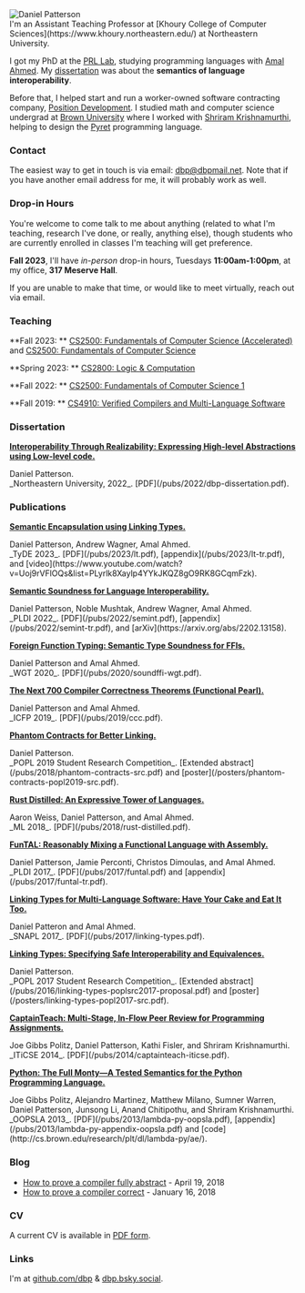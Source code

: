 <div class="imgr"><img src="/static/dbp.jpg" alt="Daniel Patterson"/></div> I'm
an Assistant Teaching Professor at [Khoury College of Computer Sciences](https://www.khoury.northeastern.edu/) at Northeastern University. 

I got my PhD at the [PRL Lab](http://prl.ccs.neu.edu/), studying programming languages with [Amal
Ahmed](http://www.ccs.neu.edu/home/amal/). My [dissertation](/pubs/2022/dbp-dissertation.pdf) was about the
**semantics of language interoperability**.

Before that, I helped start and run a worker-owned software contracting company, [Position Development](http://positiondev.com). I studied math and computer science undergrad at <a href="http://cs.brown.edu">Brown University</a> where I worked with [Shriram Krishnamurthi](https://cs.brown.edu/~sk), helping to design the [Pyret](https://www.pyret.org) programming language.

### Contact

The easiest way to get in touch is via email: <a href="mailto:dbp@dbpmail.net">dbp@dbpmail.net</a>. Note that if you have another email address for me, it will probably work as well. 

### Drop-in Hours

You're welcome to come talk to me about anything (related to what I'm teaching,
research I've done, or really, anything else), though students who are currently
enrolled in classes I'm teaching will get preference.

**Fall 2023**, I'll have *in-person* drop-in hours, Tuesdays **11:00am-1:00pm**, at my office, **317 Meserve Hall**.

If you are unable to make that time, or would like to meet virtually, reach out via email.

### Teaching

**Fall 2023: ** [CS2500: Fundamentals of Computer Science (Accelerated)](https://course.ccs.neu.edu/cs2500accelf23/) and [CS2500: Fundamentals of Computer Science](#)

**Spring 2023: ** [CS2800: Logic & Computation](https://course.ccs.neu.edu/cs2800sp23/)

**Fall 2022: ** [CS2500: Fundamentals of Computer Science 1](https://course.ccs.neu.edu/cs2500f22/index.html)

**Fall 2019: ** [CS4910: Verified Compilers and Multi-Language Software](https://verifcomp.dbp.io)


### Dissertation
<div class="pubs">

[**Interoperability Through Realizability: Expressing High-level Abstractions using Low-level code.**](/pubs/2022/dbp-dissertation.pdf)
<div class="desc">Daniel Patterson. <br/> _Northeastern University, 2022_. [PDF](/pubs/2022/dbp-dissertation.pdf).</div>

</div>


### Publications
<div class="pubs">

[**Semantic Encapsulation using Linking Types.**](/pubs/2023/lt.pdf)
<div class="desc">Daniel Patterson, Andrew Wagner, Amal Ahmed. <br/> _TyDE 2023_. [PDF](/pubs/2023/lt.pdf), [appendix](/pubs/2023/lt-tr.pdf), and [video](https://www.youtube.com/watch?v=Uoj9rVFlOQs&list=PLyrlk8Xaylp4YYkJKQZ8gO9RK8GCqmFzk).</div>


[**Semantic Soundness for Language Interoperability.**](/pubs/2022/semint.pdf)
<div class="desc">Daniel Patterson, Noble Mushtak, Andrew Wagner, Amal Ahmed. <br/> _PLDI 2022_. [PDF](/pubs/2022/semint.pdf), [appendix](/pubs/2022/semint-tr.pdf), and [arXiv](https://arxiv.org/abs/2202.13158).</div>

[**Foreign Function Typing: Semantic Type Soundness for FFIs.**](/pubs/2020/soundffi-wgt.pdf)
<div class="desc">Daniel Patterson and Amal Ahmed. <br/>_WGT 2020_. [PDF](/pubs/2020/soundffi-wgt.pdf).</div>

[**The Next 700 Compiler Correctness Theorems (Functional Pearl).**](/pubs/2019/ccc.pdf)
<div class="desc">Daniel Patterson and Amal Ahmed. <br/>_ICFP 2019_. [PDF](/pubs/2019/ccc.pdf).</div>

[**Phantom Contracts for Better Linking.**](/pubs/2018/phantom-contracts-src.pdf)
<div class="desc">Daniel Patterson. <br/>_POPL 2019 Student Research Competition_. [Extended abstract](/pubs/2018/phantom-contracts-src.pdf) and [poster](/posters/phantom-contracts-popl2019-src.pdf).</div>

[**Rust Distilled: An Expressive Tower of Languages.**](/pubs/2018/rust-distilled.pdf)
<div class="desc">Aaron Weiss, Daniel Patterson, and Amal Ahmed. <br/>_ML 2018_. [PDF](/pubs/2018/rust-distilled.pdf).</div>

[**FunTAL: Reasonably Mixing a Functional Language with Assembly.**](/pubs/2017/funtal.pdf)
<div class="desc">Daniel Patterson, Jamie Perconti, Christos Dimoulas, and Amal Ahmed. <br/>_PLDI 2017_. [PDF](/pubs/2017/funtal.pdf) and [appendix](/pubs/2017/funtal-tr.pdf).</div>

[**Linking Types for Multi-Language Software: Have Your Cake and Eat It Too.**](/pubs/2017/linking-types.pdf)
<div class="desc">Daniel Patteron and Amal Ahmed. <br/>_SNAPL 2017_. [PDF](/pubs/2017/linking-types.pdf).</div>

[**Linking Types: Specifying Safe Interoperability and Equivalences.**](/pubs/2016/linking-types-poplsrc2017-proposal.pdf)
<div class="desc">Daniel Patterson. <br/>_POPL 2017 Student Research Competition_. [Extended abstract](/pubs/2016/linking-types-poplsrc2017-proposal.pdf) and [poster](/posters/linking-types-popl2017-src.pdf).</div>

[**CaptainTeach: Multi-Stage, In-Flow Peer Review for Programming Assignments.**](/pubs/2014/captainteach-iticse.pdf)
<div class="desc">Joe Gibbs Politz, Daniel Patterson, Kathi Fisler, and Shriram Krishnamurthi. <br/>_ITiCSE 2014_. [PDF](/pubs/2014/captainteach-iticse.pdf).</div>

[**Python: The Full Monty―A Tested Semantics for the Python Programming Language.**](/pubs/2013/lambda-py-oopsla.pdf)
<div class="desc">Joe Gibbs Politz, Alejandro Martinez, Matthew Milano, Sumner Warren, Daniel Patterson, Junsong Li, Anand Chitipothu, and Shriram Krishnamurthi. <br/>_OOPSLA 2013_. [PDF](/pubs/2013/lambda-py-oopsla.pdf), [appendix](/pubs/2013/lambda-py-appendix-oopsla.pdf) and [code](http://cs.brown.edu/research/plt/dl/lambda-py/ae/).</div>
</div>


### Blog

- [How to prove a compiler fully abstract](/essays/2018-04-19-how-to-prove-a-compiler-fully-abstract.html) - April 19, 2018
- [How to prove a compiler correct](/essays/2018-01-16-how-to-prove-a-compiler-correct.html) - January 16, 2018

### CV

A current CV is available in [PDF form](/static/cv.pdf).

### Links

I'm at [github.com/dbp](https://github.com/dbp) & [dbp.bsky.social](https://bsky.app/profile/dbp.bsky.social).

